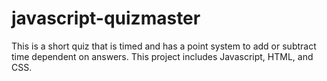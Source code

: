 # javascript-quizmaster
This is a short quiz that is timed and has a point system to add or subtract time dependent on answers. This project includes Javascript, HTML, and CSS.
